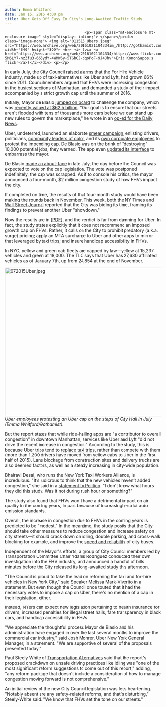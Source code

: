 ```yaml
---
author: Emma Whitford
date: Jan 15, 2016 4:00 pm
title: Uber Gets Off Easy In City's Long-Awaited Traffic Study
---
```


	
										<p><span class="mt-enclosure mt-enclosure-image" style="display: inline;"> </span></p><div class="image-none"> <img alt="011516_Ubers.jpeg" src="https://web.archive.org/web/20161021104334im_/http://gothamist.com/attachments/nyc_ewhitford/011516_Ubers.jpeg" width="640" height="399"> <br> <i> (via <a href="https://web.archive.org/web/20161021104334/https://www.flickr.com/photos/ekonon/14168106602/in/photolist-5M6LY7-nzZfu3-666ydY-4WMW6y-5TGbCJ-dqoPoF-9J4Jhv">Eric Konon&apos;s flickr</a>)</i></div> <p></p>

<p>In early July, the City Council <a href="https://web.archive.org/web/20161021104334/http://gothamist.com/2015/07/01/uber_is_furious_that_the_city_counc.php">raised alarms</a> that the For Hire Vehicle industry, made up of taxi-alternatives like Uber and Lyft, had grown 66% since 2011. Councilmembers argued that FHVs were increasing congestion in the busiest sections of Manhattan, and demanded a study of their impact accompanied by a strict growth cap until the summer of 2016. </p>

<p>Initially, Mayor de Blasio <a href="https://web.archive.org/web/20161021104334/http://gothamist.com/2015/07/20/uber_deblasio_nyc.php">jumped on board</a> to challenge the company, which was <a href="https://web.archive.org/web/20161021104334/http://www.bloomberg.com/news/articles/2015-12-03/uber-raises-funding-at-62-5-valuation">recently valued at $62.5 billion</a>. &quot;Our goal is to ensure that our streets aren&apos;t flooded with tens of thousands more cars before we can stand up new rules to govern the marketplace,&quot; he wrote in an <a href="https://web.archive.org/web/20161021104334/http://www.nydailynews.com/opinion/bill-de-blasio-fair-ride-new-yorkers-article-1.2296041">op-ed for the Daily News</a>. </p>

<p>Uber, undeterred, launched an elaborate <a href="https://web.archive.org/web/20161021104334/http://gothamist.com/2015/07/21/uber_job_fair_free_food_stunt.php">smear campaign</a>, enlisting drivers, politicians, <a href="https://web.archive.org/web/20161021104334/http://www.capitalnewyork.com/article/city-hall/2015/07/8572061/shifting-tactics-uber-hits-city-race-issues">community leaders of color</a>, and its <a href="https://web.archive.org/web/20161021104334/http://gothamist.com/2015/07/20/uber_deblasio_nyc.php">own corporate employees</a> to protest the impending cap. De Blasio was on the brink of &quot;destroying&quot; 10,000 potential jobs, they warned. The app even <a href="https://web.archive.org/web/20161021104334/http://techcrunch.com/2015/07/16/uber-launches-de-blasios-uber-feature-in-nyc-with-25-minute-wait-times/#.g10hxl:jUDP">updated its interface</a> to embarrass the mayor. </p>

<p>De Blasio <a href="https://web.archive.org/web/20161021104334/http://gothamist.com/2015/07/22/uber_unstoppable.php">made an about-face</a> in late July, the day before the Council was expected to vote on the cap legislation. The vote was postponed indefinitely, the cap was scrapped. As if to console his critics, the mayor announced a four-month, $2 million congestion study of how FHVs impact the city. </p>

<p>If completed on time, the results of that four-month study would have been making the rounds back in November. This week, both the <a href="https://web.archive.org/web/20161021104334/http://www.nytimes.com/2016/01/15/nyregion/citys-delayed-traffic-study-to-guide-regulation-of-uber-vehicles.html?_r=0">NY Times</a> and <a href="https://web.archive.org/web/20161021104334/http://www.wsj.com/articles/report-uber-hasnt-worsened-nyc-traffic-1452798940">Wall Street Journal</a> reported that the City was biding its time, framing its findings to prevent another Uber &quot;showdown.&quot; </p>

<p>Now the results are in [<a href="https://web.archive.org/web/20161021104334/http://www1.nyc.gov/assets/operations/downloads/pdf/For-Hire-Vehicle-Transportation-Study.pdf">PDF</a>], and the verdict is far from damning for Uber. In fact, the study states explicitly that it does not recommend an imposed growth cap on FHVs. Rather, it calls on the City to prohibit predatory (a.k.a. surge) pricing; apply an MTA surcharge to Uber and other apps to mirror that leveraged by taxi trips; and insure handicap accessibility in FHVs. </p>

<p>In NYC, yellow and green cab fleets are capped by law&#x2014;yellow at 15,237 vehicles and green at 18,000. The TLC says that Uber has 27,630 affiliated vehicles as of January 7th, up from 24,854 at the end of November. </p>

<p><span class="mt-enclosure mt-enclosure-image" style="display: inline;"> </span></p><div class="image-none"> <img alt="072015Uber.jpeg" src="https://web.archive.org/web/20161021104334im_/http://gothamist.com/attachments/nyc_ewhitford/072015Uber.jpeg" width="640" height="480"> <br> <i> Uber employees protesting an Uber cap on the steps of City Hall in July (Emma Whitford/Gothamist). </i></div> <p></p>

<p>But the report states that while ride-hailing apps are &quot;a contributor to overall congestion&quot; in downtown Manhattan, services like Uber and Lyft &quot;did not drive the recent increase in congestion.&quot; According to the study, this is because Uber trips tend to <a href="https://web.archive.org/web/20161021104334/http://gothamist.com/2015/08/21/why_yellow_cabs_are_taking_up_all_o.php#photo-1">replace taxi trips</a>, rather than compete with them (more than 1,200 drivers have moved from yellow cabs to Uber in the first half of 2015). Lane blockage from construction sites and delivery trucks are also deemed factors, as well as a steady increasing in city-wide population. </p>

<p>Bhairavi Desai, who runs the New York Taxi Workers Alliance, is incredulous. &quot;It&#x2019;s ludicrous to think that the new vehicles haven&#x2019;t added congestion,&quot; she said in a <a href="https://web.archive.org/web/20161021104334/http://www.capitalnewyork.com/article/city-hall/2016/01/8588254/city-issues-low-impact-report-car-hail-apps">statement to Politico</a>. &quot;I don&apos;t know what hours they did this study. Was it not during rush hour or something?&quot; </p>

<p>The study also found that FHVs won&apos;t have a detrimental impact on air quality in the coming years, in part because of increasingly-strict auto emission standards. </p>

<p>Overall, the increase in congestion due to FHVs in the coming years is predicted to be &quot;modest.&quot; In the meantime, the study posits that the City should take other measures to reduce congestion and increase safety on city streets&#x2014;it should crack down on idling, double parking, and cross-walk blocking for example, and improve the <a href="https://web.archive.org/web/20161021104334/http://gothamist.com/2014/12/11/slowest_bus_nyc.php">speed and reliability</a> of city buses.</p>

<p>Independent of the Mayor&apos;s efforts, a group of City Council members led by Transportation Committee Chair Ydanis Rodriguez conducted their own investigation into the FHV industry, and announced a handful of bills minutes before the City released its long-awaited study this afternoon. </p>

<p>&quot;The Council is proud to take the lead on reforming the taxi and for-hire vehicles in New York City,&quot; said Speaker Melissa Mark-Viverito in a statement. But even though the Council once touted that it had the necessary votes to impose a cap on Uber, there&apos;s no mention of a cap in their legislation, either. </p>

<p>Instead, NYers can expect new legislation pertaining to health insurance for drivers, increased penalties for illegal street hails, fare transparency in black cars, and handicap accessibility in FHVs. </p>

<p>&quot;We appreciate the thoughtful process Mayor de Blasio and his administration have engaged in over the last several months to improve the commercial car industry,&quot; said Josh Mohrer, Uber New York General Manager, in a statement. &quot;We are supportive of several of the proposals presented today.&quot;</p>

<p>Paul Steely White of <a href="https://web.archive.org/web/20161021104334/http://www.transalt.org/">Transportation Alternatives</a> said that the report&apos;s proposed crackdown on unsafe driving practices like idling was &quot;one of the most significant reform suggestions to come out of this report,&quot; adding, &quot;any reform package that doesn&apos;t include a consideration of how to manage congestion moving forward is not comprehensive.&quot; </p>

<p>An initial review of the new City Council legislation was less heartening. &quot;Notably absent are any safety-related reforms, and that&apos;s disturbing,&quot; Steely-White said. &quot;We know that FHVs set the tone on our streets.&quot; </p>					
										
									
				